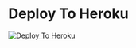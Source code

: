 
# Deploy To Heroku

[![Deploy To Heroku](https://www.herokucdn.com/deploy/button.svg)](https://heroku.com/deploy?template=https://github.com/Repo6798/Rajj-txt22)

